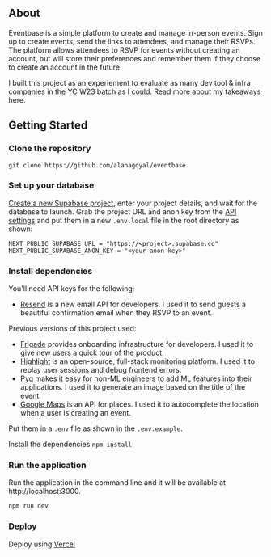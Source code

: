 ## About

Eventbase is a simple platform to create and manage in-person events. Sign up to create events, send the links to attendees, and manage their RSVPs. The platform allows attendees to RSVP for events without creating an account, but will store their preferences and remember them if they choose to create an account in the future.

I built this project as an experiement to evaluate as many dev tool & infra companies in the YC W23 batch as I could. Read more about my takeaways here.

## Getting Started

### Clone the repository

`git clone https://github.com/alanagoyal/eventbase`

### Set up your database

[Create a new Supabase project](https://app.supabase.com/), enter your project details, and wait for the database to launch. Grab the project URL and anon key from the [API settings](https://app.supabase.com/project/_/settings/api) and put them in a new `.env.local` file in the root directory as shown:

```
NEXT_PUBLIC_SUPABASE_URL = "https://<project>.supabase.co"
NEXT_PUBLIC_SUPABASE_ANON_KEY = "<your-anon-key>"
```

### Install dependencies

You'll need API keys for the following:
- [Resend](https://resend.com/) is a new email API for developers. I used it to send guests a beautiful confirmation email when they RSVP to an event.

Previous versions of this project used:
- [Frigade](https://frigade.com/) provides onboarding infrastructure for developers. I used it to give new users a quick tour of the product.
- [Highlight](https://highlight.io/) is an open-source, full-stack monitoring platform. I used it to replay user sessions and debug frontend errors.
- [Pyq](https://www.pyqai.com/) makes it easy for non-ML engineers to add ML features into their applications. I used it to generate an image based on the title of the event.
- [Google Maps](https://developers.google.com/maps) is an API for places. I used it to autocomplete the location when a user is creating an event.

Put them in a `.env` file as shown in the `.env.example`.

Install the dependencies
`npm install`

### Run the application

Run the application in the command line and it will be available at http://localhost:3000.

`npm run dev`

### Deploy

Deploy using [Vercel](https://vercel.com)

